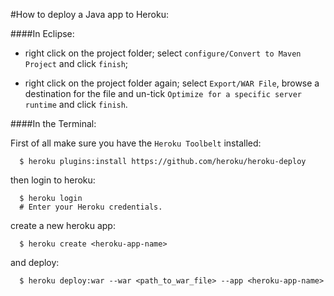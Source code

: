#How to deploy a Java app to Heroku:

####In Eclipse:

- right click on the project folder; select `configure/Convert to Maven Project` and click `finish`;

- right click on the project folder again; select `Export/WAR File`, browse a destination for the file and un-tick `Optimize for a specific server runtime` and click `finish`.

####In the Terminal:

First of all make sure you have the `Heroku Toolbelt` installed:

```shell
  $ heroku plugins:install https://github.com/heroku/heroku-deploy
```

then login to heroku:
```shell
  $ heroku login
  # Enter your Heroku credentials.
```

create a new heroku app:
```shell
  $ heroku create <heroku-app-name>
```

and deploy:
```shell
  $ heroku deploy:war --war <path_to_war_file> --app <heroku-app-name>
```
